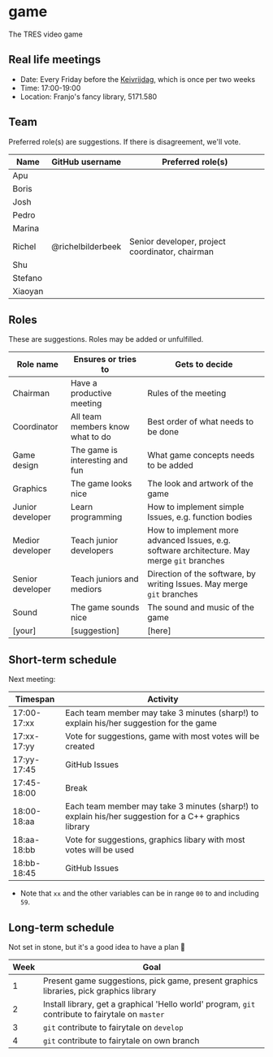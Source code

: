 # game

The TRES video game

## Real life meetings

 * Date: Every Friday before the [Keivrijdag](https://github.com/richelbilderbeek/keivrijdag),
   which is once per two weeks
 * Time: 17:00-19:00
 * Location: Franjo's fancy library, 5171.580

## Team

Preferred role(s) are suggestions. If there is disagreement, we'll vote.

Name    |GitHub username    |Preferred role(s)
--------|-------------------|------------------------------------------------
Apu     |                   |
Boris   |                   |
Josh    |                   |
Pedro   |                   |
Marina  |                   |
Richel  | @richelbilderbeek |Senior developer, project coordinator, chairman
Shu     |                   |
Stefano |                   |
Xiaoyan |                   |

## Roles

These are suggestions. Roles may be added or unfulfilled.

Role name       |Ensures or tries to                           |Gets to decide
----------------|----------------------------------------------|-----------------------------------------------------------------
Chairman        |Have a productive meeting                     |Rules of the meeting
Coordinator     |All team members know what to do              |Best order of what needs to be done
Game design     |The game is interesting and fun               |What game concepts needs to be added
Graphics        |The game looks nice                           |The look and artwork of the game
Junior developer|Learn programming                             |How to implement simple Issues, e.g. function bodies 
Medior developer|Teach junior developers                       |How to implement more advanced Issues, e.g. software architecture. May merge `git` branches
Senior developer|Teach juniors and mediors                     |Direction of the software, by writing Issues. May merge `git` branches
Sound           |The game sounds nice                          |The sound and music of the game
[your]          |[suggestion]                                  |[here]

## Short-term schedule

Next meeting:

Timespan    |Activity
------------|--------------------------------------------------------------------------
17:00-17:xx |Each team member may take 3 minutes (sharp!) to explain his/her suggestion for the game
17:xx-17:yy |Vote for suggestions, game with most votes will be created
17:yy-17:45 |GitHub Issues
17:45-18:00 |Break
18:00-18:aa |Each team member may take 3 minutes (sharp!) to explain his/her suggestion for a C++ graphics library
18:aa-18:bb |Vote for suggestions, graphics libary with most votes will be used
18:bb-18:45 |GitHub Issues

 * Note that `xx` and the other variables can be in range `00` to and including `59`. 

## Long-term schedule

Not set in stone, but it's a good idea to have a plan :rainbow:

Week|Goal
---|---
1|Present game suggestions, pick game, present graphics libraries, pick graphics library
2|Install library, get a graphical 'Hello world' program, `git` contribute to fairytale on `master`
3|`git` contribute to fairytale on `develop`
4|`git` contribute to fairytale on own branch

 
